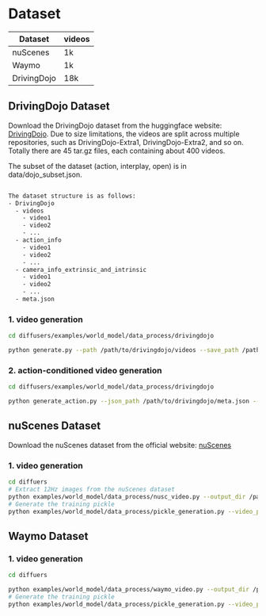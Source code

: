 # Dataset 

| Dataset      | videos |
|------------------|----------|
| nuScenes         | 1k     |
| Waymo            | 1k     |
| DrivingDojo      | 18k     |

## DrivingDojo Dataset

Download the DrivingDojo dataset from the huggingface website: [DrivingDojo](https://huggingface.co/datasets/Yuqi1997/DrivingDojo). Due to size limitations, the videos are split across multiple repositories, such as DrivingDojo-Extra1, DrivingDojo-Extra2, and so on.
Totally there are 45 tar.gz files, each containing about 400 videos. 

The subset of the dataset (action, interplay, open) is in data/dojo_subset.json.
```bash

The dataset structure is as follows:
- DrivingDojo
  - videos
    - video1
    - video2
    - ...
  - action_info
    - video1
    - video2
    - ...
  - camera_info_extrinsic_and_intrinsic
    - video1
    - video2
    - ...
  - meta.json
```

### 1. video generation
```bash
cd diffusers/examples/world_model/data_process/drivingdojo

python generate.py --path /path/to/drivingdojo/videos --save_path /path/to/drivingdojo_all.pkl --min_frames 30
```

### 2. action-conditioned video generation
```bash
cd diffusers/examples/world_model/data_process/drivingdojo

python generate_action.py --json_path /path/to/drivingdojo/meta.json --root /path/to/drivingdojo --output_pkl /path/to/drivingdojo_all_action.pkl --min_frames 30
```

## nuScenes Dataset
Download the nuScenes dataset from the official website: [nuScenes](https://www.nuscenes.org/)

### 1. video generation
```bash
cd diffuers
# Extract 12Hz images from the nuScenes dataset
python examples/world_model/data_process/nusc_video.py --output_dir /path/to/extracted_videos
# Generate the training pickle
python examples/world_model/data_process/pickle_generation.py --video_path /path/to/extracted_videos --output_dir /path/to/pickle
```

## Waymo Dataset

### 1. video generation
```bash
cd diffuers

python examples/world_model/data_process/waymo_video.py --output_dir /path/to/extracted_videos
# Generate the training pickle
python examples/world_model/data_process/pickle_generation.py --video_path /path/to/extracted_videos --output_dir /path/to/pickle
```
